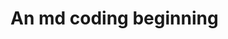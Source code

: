 <!DOCTYPE html>
<html>
  <head>
    <meta charset="utf-8">
    <title></title>

  </head>
  <body>
	<h1>An md coding beginning</h1>
  </body>
  </html>
